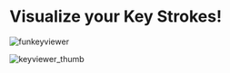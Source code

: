 # Visualize your Key Strokes!
![funkeyviewer](https://github.com/Corey255A1/FunKeyView/assets/3460291/52f71439-0693-4ea0-b886-c1b4458f243f)

![keyviewer_thumb](https://github.com/Corey255A1/FunKeyView/assets/3460291/9649628a-8fc4-48ac-b272-49a1ca613321)


